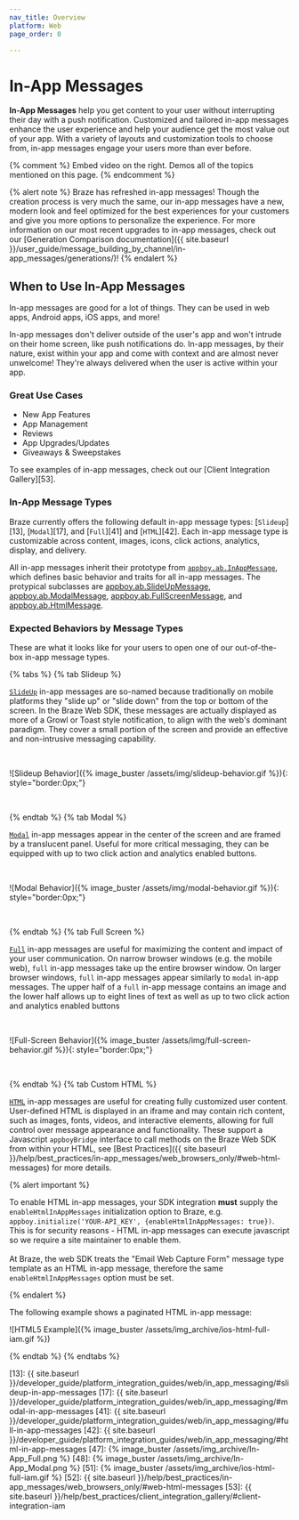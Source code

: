 ```yaml
---
nav_title: Overview
platform: Web
page_order: 0

---
```

# In-App Messages

__In-App Messages__ help you get content to your user without interrupting their day with a push notification. Customized and tailored in-app messages enhance the user experience and help your audience get the most value out of your app. With a variety of layouts and customization tools to choose from, in-app messages engage your users more than ever before.

{% comment %}
Embed video on the right. Demos all of the topics mentioned on this page.
{% endcomment %}

{% alert note %}
Braze has refreshed in-app messages! Though the creation process is very much the same, our in-app messages have a new, modern look and feel optimized for the best experiences for your customers and give you more options to personalize the experience. For more information on our most recent upgrades to in-app messages, check out our [Generation Comparison documentation]({{ site.baseurl }}/user_guide/message_building_by_channel/in-app_messages/generations/)!
{% endalert %}

## When to Use In-App Messages

In-app messages are good for a lot of things. They can be used in web apps, Android apps, iOS apps, and more!

In-app messages don't deliver outside of the user's app and won't intrude on their home screen, like push notifications do. In-app messages, by their nature, exist within your app and come with context and are almost never unwelcome! They're always delivered when the user is active within your app.

### Great Use Cases

- New App Features
- App Management
- Reviews
- App Upgrades/Updates
- Giveaways & Sweepstakes

To see examples of in-app messages, check out our [Client Integration Gallery][53].

### In-App Message Types

Braze currently offers the following default in-app message types: [`Slideup`][13], [`Modal`][17], and [`Full`][41] and [`HTML`][42].  Each in-app message type is customizable across content, images, icons, click actions, analytics, display, and delivery. 

All in-app messages inherit their prototype from [`appboy.ab.InAppMessage`][2], which defines basic behavior and traits for all in-app messages. The protypical subclasses are [appboy.ab.SlideUpMessage][3], [appboy.ab.ModalMessage][6], [appboy.ab.FullScreenMessage][7], and [appboy.ab.HtmlMessage][12]. 

### Expected Behaviors by Message Types

These are what it looks like for your users to open one of our out-of-the-box in-app message types.

{% tabs %}
  {% tab Slideup %}

  [`SlideUp`](https://js.appboycdn.com/web-sdk/latest/doc/ab.SlideUpMessage.html) in-app messages are so-named because traditionally on mobile platforms they "slide up" or "slide down" from the top or bottom of the screen. In the Braze Web SDK, these messages are actually displayed as more of a Growl or Toast style notification, to align with the web's dominant paradigm. They cover a small portion of the screen and provide an effective and non-intrusive messaging capability.
  
  <br>

  ![Slideup Behavior]({% image_buster /assets/img/slideup-behavior.gif %}){: style="border:0px;"}

  <br>

{% endtab %}
{% tab Modal %}

[`Modal`](https://js.appboycdn.com/web-sdk/latest/doc/ab.ModalMessage.html) in-app messages appear in the center of the screen and are framed by a translucent panel. Useful for more critical messaging, they can be equipped with up to two click action and analytics enabled buttons.

  <br>

  ![Modal Behavior]({% image_buster /assets/img/modal-behavior.gif %}){: style="border:0px;"}

  <br>

{% endtab %}
{% tab Full Screen %}

[`Full`](https://js.appboycdn.com/web-sdk/latest/doc/ab.FullScreenMessage.html) in-app messages are useful for maximizing the content and impact of your user communication. On narrow browser windows (e.g. the mobile web), `full` in-app messages take up the entire browser window. On larger browser windows, `full` in-app messages appear similarly to `modal` in-app messages. The upper half of a `full` in-app message contains an image and the lower half allows up to eight lines of text as well as up to two click action and analytics enabled buttons

<br>

![Full-Screen Behavior]({% image_buster /assets/img/full-screen-behavior.gif %}){: style="border:0px;"}

<br>

{% endtab %}
{% tab Custom HTML %}

[`HTML`](https://js.appboycdn.com/web-sdk/latest/doc/ab.HtmlMessage.html) in-app messages are useful for creating fully customized user content. User-defined HTML is displayed in an iframe and may contain rich content, such as images, fonts, videos, and interactive elements, allowing for full control over message appearance and functionality. These support a Javascript `appboyBridge` interface to call methods on the Braze Web SDK from within your HTML, see [Best Practices]({{ site.baseurl }}/help/best_practices/in-app_messages/web_browsers_only/#web-html-messages) for more details.

{% alert important %}

To enable HTML in-app messages, your SDK integration __must__ supply the `enableHtmlInAppMessages` initialization option to Braze, e.g. `appboy.initialize('YOUR-API_KEY', {enableHtmlInAppMessages: true})`. This is for security reasons - HTML in-app messages can execute javascript so we require a site maintainer to enable them.
<br> <br>
At Braze, the web SDK treats the "Email Web Capture Form" message type template as an HTML in-app message, therefore the same `enableHtmlInAppMessages` option must be set. 

{% endalert %}

The following example shows a paginated HTML in-app message:

![HTML5 Example]({% image_buster /assets/img_archive/ios-html-full-iam.gif %})

{% endtab %}
{% endtabs %}



[2]: https://js.appboycdn.com/web-sdk/latest/doc/ab.InAppMessage.html
[3]: https://js.appboycdn.com/web-sdk/latest/doc/ab.SlideUpMessage.html
[6]: https://js.appboycdn.com/web-sdk/latest/doc/ab.ModalMessage.html
[7]: https://js.appboycdn.com/web-sdk/latest/doc/ab.FullScreenMessage.html
[12]: https://js.appboycdn.com/web-sdk/latest/doc/ab.HtmlMessage.html
[13]: {{ site.baseurl }}/developer_guide/platform_integration_guides/web/in_app_messaging/#slideup-in-app-messages
[17]: {{ site.baseurl }}/developer_guide/platform_integration_guides/web/in_app_messaging/#modal-in-app-messages
[41]: {{ site.baseurl }}/developer_guide/platform_integration_guides/web/in_app_messaging/#full-in-app-messages
[42]: {{ site.baseurl }}/developer_guide/platform_integration_guides/web/in_app_messaging/#html-in-app-messages
[47]: {% image_buster /assets/img_archive/In-App_Full.png %}
[48]: {% image_buster /assets/img_archive/In-App_Modal.png %}
[51]: {% image_buster /assets/img_archive/ios-html-full-iam.gif %}
[52]: {{ site.baseurl }}/help/best_practices/in-app_messages/web_browsers_only/#web-html-messages
[53]: {{ site.baseurl }}/help/best_practices/client_integration_gallery/#client-integration-iam
